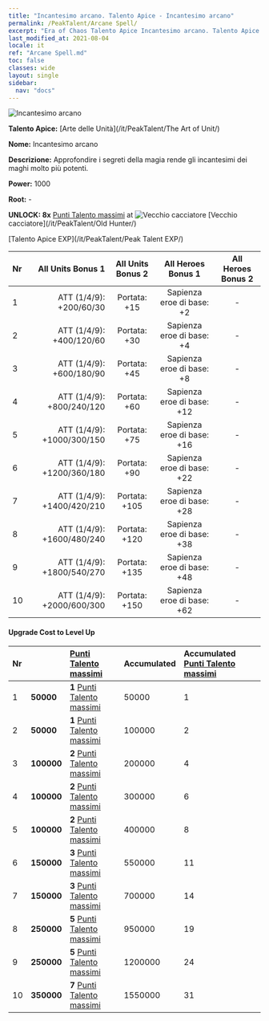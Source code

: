 ```yaml
---
title: "Incantesimo arcano. Talento Apice - Incantesimo arcano"
permalink: /PeakTalent/Arcane Spell/
excerpt: "Era of Chaos Talento Apice Incantesimo arcano. Talento Apice Incantesimo arcano. Incantesimo arcano"
last_modified_at: 2021-08-04
locale: it
ref: "Arcane Spell.md"
toc: false
classes: wide
layout: single
sidebar:
  nav: "docs"
---
```


  ![Incantesimo arcano](/images/pt/talent_2011.png)

  **Talento Apice:** [Arte delle Unità](/it/PeakTalent/The Art of Unit/)

  **Nome:** Incantesimo arcano

  **Descrizione:** Approfondire i segreti della magia rende gli incantesimi dei maghi molto più potenti.

  **Power:** 1000

  **Root:** -

  **UNLOCK: 8x** [Punti Talento massimi](/ItemsIT/con_934/) at ![Vecchio cacciatore](/images/pt/talent_2010.png) [Vecchio cacciatore](/it/PeakTalent/Old Hunter/)

  [Talento Apice EXP](/it/PeakTalent/Peak Talent EXP/)

  | Nr | All Units Bonus 1 | All Units Bonus 2 | All Heroes Bonus 1 | All Heroes Bonus 2 |
  |:---|--------------:|:-------------:|:-------------:|:-------------:|
  | 1 | ATT (1/4/9): +200/60/30 | Portata: +15 | Sapienza eroe di base: +2 | - |
  | 2 | ATT (1/4/9): +400/120/60 | Portata: +30 | Sapienza eroe di base: +4 | - |
  | 3 | ATT (1/4/9): +600/180/90 | Portata: +45 | Sapienza eroe di base: +8 | - |
  | 4 | ATT (1/4/9): +800/240/120 | Portata: +60 | Sapienza eroe di base: +12 | - |
  | 5 | ATT (1/4/9): +1000/300/150 | Portata: +75 | Sapienza eroe di base: +16 | - |
  | 6 | ATT (1/4/9): +1200/360/180 | Portata: +90 | Sapienza eroe di base: +22 | - |
  | 7 | ATT (1/4/9): +1400/420/210 | Portata: +105 | Sapienza eroe di base: +28 | - |
  | 8 | ATT (1/4/9): +1600/480/240 | Portata: +120 | Sapienza eroe di base: +38 | - |
  | 9 | ATT (1/4/9): +1800/540/270 | Portata: +135 | Sapienza eroe di base: +48 | - |
  | 10 | ATT (1/4/9): +2000/600/300 | Portata: +150 | Sapienza eroe di base: +62 | - |


#### Upgrade Cost to Level Up

  | Nr | <i class="fas fa-coins"/> | [Punti Talento massimi](/ItemsIT/con_934/) | Accumulated <i class="fas fa-coins"/> | Accumulated [Punti Talento massimi](/ItemsIT/con_934/) |
  |:---|:--------------|:-------------|:-------------|:-------------|
  | 1 | **50000** | **1** [Punti Talento massimi](/ItemsIT/con_934/) | 50000 | 1 |
  | 2 | **50000** | **1** [Punti Talento massimi](/ItemsIT/con_934/) | 100000 | 2 |
  | 3 | **100000** | **2** [Punti Talento massimi](/ItemsIT/con_934/) | 200000 | 4 |
  | 4 | **100000** | **2** [Punti Talento massimi](/ItemsIT/con_934/) | 300000 | 6 |
  | 5 | **100000** | **2** [Punti Talento massimi](/ItemsIT/con_934/) | 400000 | 8 |
  | 6 | **150000** | **3** [Punti Talento massimi](/ItemsIT/con_934/) | 550000 | 11 |
  | 7 | **150000** | **3** [Punti Talento massimi](/ItemsIT/con_934/) | 700000 | 14 |
  | 8 | **250000** | **5** [Punti Talento massimi](/ItemsIT/con_934/) | 950000 | 19 |
  | 9 | **250000** | **5** [Punti Talento massimi](/ItemsIT/con_934/) | 1200000 | 24 |
  | 10 | **350000** | **7** [Punti Talento massimi](/ItemsIT/con_934/) | 1550000 | 31 |
